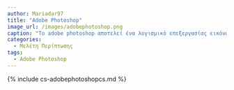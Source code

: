 ```yaml
---
author: Mariadar97
title: "Adobe Photoshop"
image_url: /images/adobephotoshop.png
caption: "Το adobe photoshop αποτελεί ένα λογισμικό επεξεργασίας εικόνων και γραφικών που δημοσιοποιήθηκε από την Adobe Inc."
categories:
  - Μελέτη Περίπτωσης
tags:
  - Adobe Photoshop
---
```


{% include cs-adobephotoshopcs.md %}

